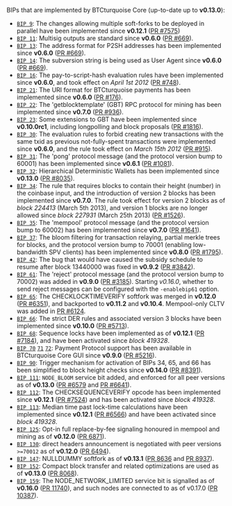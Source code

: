 BIPs that are implemented by BTCturquoise Core (up-to-date up to **v0.13.0**):

* [`BIP 9`](https://github.com/btcturquoise/bips/blob/master/bip-0009.mediawiki): The changes allowing multiple soft-forks to be deployed in parallel have been implemented since **v0.12.1**  ([PR #7575](https://github.com/btcturquoise/btcturquoise/pull/7575))
* [`BIP 11`](https://github.com/btcturquoise/bips/blob/master/bip-0011.mediawiki): Multisig outputs are standard since **v0.6.0** ([PR #669](https://github.com/btcturquoise/btcturquoise/pull/669)).
* [`BIP 13`](https://github.com/btcturquoise/bips/blob/master/bip-0013.mediawiki): The address format for P2SH addresses has been implemented since **v0.6.0** ([PR #669](https://github.com/btcturquoise/btcturquoise/pull/669)).
* [`BIP 14`](https://github.com/btcturquoise/bips/blob/master/bip-0014.mediawiki): The subversion string is being used as User Agent since **v0.6.0** ([PR #669](https://github.com/btcturquoise/btcturquoise/pull/669)).
* [`BIP 16`](https://github.com/btcturquoise/bips/blob/master/bip-0016.mediawiki): The pay-to-script-hash evaluation rules have been implemented since **v0.6.0**, and took effect on *April 1st 2012* ([PR #748](https://github.com/btcturquoise/btcturquoise/pull/748)).
* [`BIP 21`](https://github.com/btcturquoise/bips/blob/master/bip-0021.mediawiki): The URI format for BTCturquoise payments has been implemented since **v0.6.0** ([PR #176](https://github.com/btcturquoise/btcturquoise/pull/176)).
* [`BIP 22`](https://github.com/btcturquoise/bips/blob/master/bip-0022.mediawiki): The 'getblocktemplate' (GBT) RPC protocol for mining has been implemented since **v0.7.0** ([PR #936](https://github.com/btcturquoise/btcturquoise/pull/936)).
* [`BIP 23`](https://github.com/btcturquoise/bips/blob/master/bip-0023.mediawiki): Some extensions to GBT have been implemented since **v0.10.0rc1**, including longpolling and block proposals ([PR #1816](https://github.com/btcturquoise/btcturquoise/pull/1816)).
* [`BIP 30`](https://github.com/btcturquoise/bips/blob/master/bip-0030.mediawiki): The evaluation rules to forbid creating new transactions with the same txid as previous not-fully-spent transactions were implemented since **v0.6.0**, and the rule took effect on *March 15th 2012* ([PR #915](https://github.com/btcturquoise/btcturquoise/pull/915)).
* [`BIP 31`](https://github.com/btcturquoise/bips/blob/master/bip-0031.mediawiki): The 'pong' protocol message (and the protocol version bump to 60001) has been implemented since **v0.6.1** ([PR #1081](https://github.com/btcturquoise/btcturquoise/pull/1081)).
* [`BIP 32`](https://github.com/btcturquoise/bips/blob/master/bip-0032.mediawiki): Hierarchical Deterministic Wallets has been implemented since **v0.13.0** ([PR #8035](https://github.com/btcturquoise/btcturquoise/pull/8035)).
* [`BIP 34`](https://github.com/btcturquoise/bips/blob/master/bip-0034.mediawiki): The rule that requires blocks to contain their height (number) in the coinbase input, and the introduction of version 2 blocks has been implemented since **v0.7.0**. The rule took effect for version 2 blocks as of *block 224413* (March 5th 2013), and version 1 blocks are no longer allowed since *block 227931* (March 25th 2013) ([PR #1526](https://github.com/btcturquoise/btcturquoise/pull/1526)).
* [`BIP 35`](https://github.com/btcturquoise/bips/blob/master/bip-0035.mediawiki): The 'mempool' protocol message (and the protocol version bump to 60002) has been implemented since **v0.7.0** ([PR #1641](https://github.com/btcturquoise/btcturquoise/pull/1641)).
* [`BIP 37`](https://github.com/btcturquoise/bips/blob/master/bip-0037.mediawiki): The bloom filtering for transaction relaying, partial merkle trees for blocks, and the protocol version bump to 70001 (enabling low-bandwidth SPV clients) has been implemented since **v0.8.0** ([PR #1795](https://github.com/btcturquoise/btcturquoise/pull/1795)).
* [`BIP 42`](https://github.com/btcturquoise/bips/blob/master/bip-0042.mediawiki): The bug that would have caused the subsidy schedule to resume after block 13440000 was fixed in **v0.9.2** ([PR #3842](https://github.com/btcturquoise/btcturquoise/pull/3842)).
* [`BIP 61`](https://github.com/btcturquoise/bips/blob/master/bip-0061.mediawiki): The 'reject' protocol message (and the protocol version bump to 70002) was added in **v0.9.0** ([PR #3185](https://github.com/btcturquoise/btcturquoise/pull/3185)). Starting *v0.16.0*, whether to send reject messages can be configured with the `-enablebip61` option.
* [`BIP 65`](https://github.com/btcturquoise/bips/blob/master/bip-0065.mediawiki): The CHECKLOCKTIMEVERIFY softfork was merged in **v0.12.0** ([PR #6351](https://github.com/btcturquoise/btcturquoise/pull/6351)), and backported to **v0.11.2** and **v0.10.4**. Mempool-only CLTV was added in [PR #6124](https://github.com/btcturquoise/btcturquoise/pull/6124).
* [`BIP 66`](https://github.com/btcturquoise/bips/blob/master/bip-0066.mediawiki): The strict DER rules and associated version 3 blocks have been implemented since **v0.10.0** ([PR #5713](https://github.com/btcturquoise/btcturquoise/pull/5713)).
* [`BIP 68`](https://github.com/btcturquoise/bips/blob/master/bip-0068.mediawiki): Sequence locks have been implemented as of **v0.12.1**  ([PR #7184](https://github.com/btcturquoise/btcturquoise/pull/7184)), and have been activated since *block 419328*.
* [`BIP 70`](https://github.com/btcturquoise/bips/blob/master/bip-0070.mediawiki) [`71`](https://github.com/btcturquoise/bips/blob/master/bip-0071.mediawiki) [`72`](https://github.com/btcturquoise/bips/blob/master/bip-0072.mediawiki): Payment Protocol support has been available in BTCturquoise Core GUI since **v0.9.0** ([PR #5216](https://github.com/btcturquoise/btcturquoise/pull/5216)).
* [`BIP 90`](https://github.com/btcturquoise/bips/blob/master/bip-0090.mediawiki): Trigger mechanism for activation of BIPs 34, 65, and 66 has been simplified to block height checks since **v0.14.0** ([PR #8391](https://github.com/btcturquoise/btcturquoise/pull/8391)).
* [`BIP 111`](https://github.com/btcturquoise/bips/blob/master/bip-0111.mediawiki): `NODE_BLOOM` service bit added, and enforced for all peer versions as of **v0.13.0** ([PR #6579](https://github.com/btcturquoise/btcturquoise/pull/6579) and [PR #6641](https://github.com/btcturquoise/btcturquoise/pull/6641)).
* [`BIP 112`](https://github.com/btcturquoise/bips/blob/master/bip-0112.mediawiki): The CHECKSEQUENCEVERIFY opcode has been implemented since **v0.12.1** ([PR #7524](https://github.com/btcturquoise/btcturquoise/pull/7524)) and has been activated since *block 419328*.
* [`BIP 113`](https://github.com/btcturquoise/bips/blob/master/bip-0113.mediawiki): Median time past lock-time calculations have been implemented since **v0.12.1** ([PR #6566](https://github.com/btcturquoise/btcturquoise/pull/6566)) and have been activated since *block 419328*.
* [`BIP 125`](https://github.com/btcturquoise/bips/blob/master/bip-0125.mediawiki): Opt-in full replace-by-fee signaling honoured in mempool and mining as of **v0.12.0** ([PR 6871](https://github.com/btcturquoise/btcturquoise/pull/6871)).
* [`BIP 130`](https://github.com/btcturquoise/bips/blob/master/bip-0130.mediawiki): direct headers announcement is negotiated with peer versions `>=70012` as of **v0.12.0** ([PR 6494](https://github.com/btcturquoise/btcturquoise/pull/6494)).
* [`BIP 147`](https://github.com/btcturquoise/bips/blob/master/bip-0147.mediawiki): NULLDUMMY softfork as of **v0.13.1** ([PR 8636](https://github.com/btcturquoise/btcturquoise/pull/8636) and [PR 8937](https://github.com/btcturquoise/btcturquoise/pull/8937)).
* [`BIP 152`](https://github.com/btcturquoise/bips/blob/master/bip-0152.mediawiki): Compact block transfer and related optimizations are used as of **v0.13.0** ([PR 8068](https://github.com/btcturquoise/btcturquoise/pull/8068)).
* [`BIP 159`](https://github.com/btcturquoise/bips/blob/master/bip-0159.mediawiki): The NODE_NETWORK_LIMITED service bit is signalled as of **v0.16.0** ([PR 11740](https://github.com/btcturquoise/btcturquoise/pull/11740)), and such nodes are connected to as of v0.17.0 ([PR 10387](https://github.com/btcturquoise/btcturquoise/pull/10387)).
